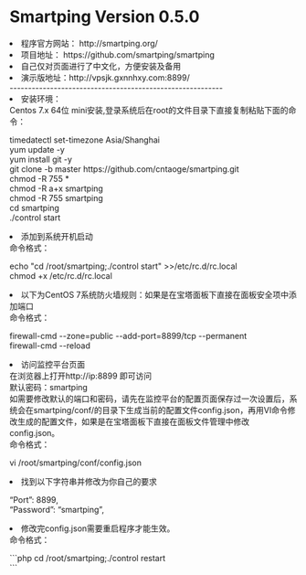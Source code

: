 # Smartping Version 0.5.0
<li>程序官方网站： http://smartping.org/
<li>项目地址： https://github.com/smartping/smartping
<li>自己仅对页面进行了中文化，方便安装及备用
<li>演示版地址：http://vpsjk.gxnnhxy.com:8899/</br>
----------------------------------------------------------
<li>安装环境：</br>
Centos 7.x 64位 mini安装,登录系统后在root的文件目录下直接复制粘贴下面的命令：</br>
<p>timedatectl set-timezone Asia/Shanghai</br>yum update -y</code></br>yum install git -y</code></br>git clone -b master https://github.com/cntaoge/smartping.git</br>chmod -R 755 *</br>chmod -R a+x smartping</br>chmod -R 755 smartping</br>cd smartping</br>./control start</br>
<li>添加到系统开机启动</br>命令格式：</br>
<p>echo "cd /root/smartping;./control start" >>/etc/rc.d/rc.local</br>chmod +x /etc/rc.d/rc.local</br>
<li>以下为CentOS 7系统防火墙规则：如果是在宝塔面板下直接在面板安全项中添加端口</br>命令格式：</br>
<p>firewall-cmd --zone=public --add-port=8899/tcp --permanent</br>firewall-cmd --reload</br>
<li>访问监控平台页面</br>在浏览器上打开http://ip:8899 即可访问</br>默认密码：smartping</br>如需要修改默认的端口和密码，请先在监控平台的配置页面保存过一次设置后，系统会在smartping/conf/的目录下生成当前的配置文件config.json，再用VI命令修改生成的配置文件，如果是在宝塔面板下直接在面板文件管理中修改config.json。</br> 命令格式：</br>
<p>vi /root/smartping/conf/config.json</br>
<li>找到以下字符串并修改为你自己的要求</br>
<p>“Port”: 8899,</br>“Password”: “smartping”,</br>
<li>修改完config.json需要重启程序才能生效。</br>命令格式：</br>
<p>
```php
cd /root/smartping;./control restart</br>
```
